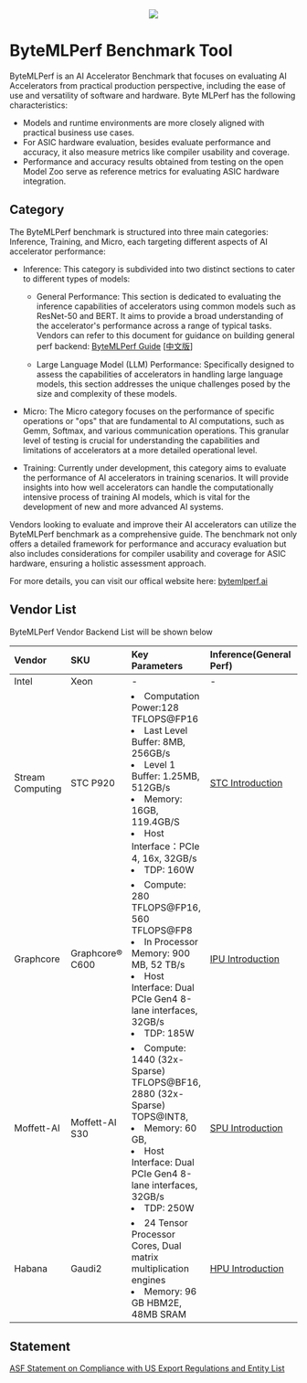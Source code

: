 <div align="center">
  <img src="docs/images/icon.png">
</div>


# ByteMLPerf Benchmark Tool
ByteMLPerf is an AI Accelerator Benchmark that focuses on evaluating AI Accelerators from practical production perspective, including the ease of use and versatility of software and hardware. Byte MLPerf has the following characteristics:
- Models and runtime environments are more closely aligned with practical business use cases.
- For ASIC hardware evaluation, besides evaluate performance and accuracy, it also measure metrics like compiler usability and coverage.
- Performance and accuracy results obtained from testing on the open Model Zoo serve as reference metrics for evaluating ASIC hardware integration.

## Category
The ByteMLPerf benchmark is structured into three main categories: Inference, Training, and Micro, each targeting different aspects of AI accelerator performance:

- Inference: This category is subdivided into two distinct sections to cater to different types of models:

  - General Performance: This section is dedicated to evaluating the inference capabilities of accelerators using common models such as ResNet-50 and BERT. It aims to provide a broad understanding of the accelerator's performance across a range of typical tasks. Vendors can refer to this document for guidance on building general perf backend: [ByteMLPerf Guide](https://bytedance.us.feishu.cn/docx/L98Mdw3J6obMtJxeRBzuHeRbsof) [[中文版](https://bytedance.feishu.cn/docs/doccno9eLS3OseTA5aMBeeQf2cf#TDK8of)]

  - Large Language Model (LLM) Performance: Specifically designed to assess the capabilities of accelerators in handling large language models, this section addresses the unique challenges posed by the size and complexity of these models.

- Micro: The Micro category focuses on the performance of specific operations or "ops" that are fundamental to AI computations, such as Gemm, Softmax, and various communication operations. This granular level of testing is crucial for understanding the capabilities and limitations of accelerators at a more detailed operational level.

- Training: Currently under development, this category aims to evaluate the performance of AI accelerators in training scenarios. It will provide insights into how well accelerators can handle the computationally intensive process of training AI models, which is vital for the development of new and more advanced AI systems.

Vendors looking to evaluate and improve their AI accelerators can utilize the ByteMLPerf benchmark as a comprehensive guide. The benchmark not only offers a detailed framework for performance and accuracy evaluation but also includes considerations for compiler usability and coverage for ASIC hardware, ensuring a holistic assessment approach.

For more details, you can visit our offical website here: [bytemlperf.ai](https://bytemlperf.ai/)

## Vendor List
ByteMLPerf Vendor Backend List will be shown below

| Vendor | SKU | Key Parameters | Inference(General Perf) | Inference(LLM Perf) |
| :---- | :----| :---- | :---- | :---- |
| Intel | Xeon | - | - | - |
| Stream Computing | STC P920 | <li>Computation Power:128 TFLOPS@FP16 <li> Last Level Buffer: 8MB, 256GB/s <li>Level 1 Buffer: 1.25MB, 512GB/s   <li> Memory: 16GB, 119.4GB/S <li> Host Interface：PCIe 4, 16x, 32GB/s <li> TDP: 160W | [STC Introduction](byte_infer_perf/general_perf/backends/STC/README.md) | - |
| Graphcore | Graphcore® C600 | <li>Compute: 280 TFLOPS@FP16, 560 TFLOPS@FP8 <li> In Processor Memory: 900 MB, 52 TB/s <li> Host Interface: Dual PCIe Gen4 8-lane interfaces, 32GB/s <li> TDP: 185W | [IPU Introduction](byte_infer_perf/general_perf/backends/IPU/README.md) | - |
| Moffett-AI | Moffett-AI S30 | <li>Compute: 1440 (32x-Sparse) TFLOPS@BF16, 2880 (32x-Sparse) TOPS@INT8, <li> Memory: 60 GB,  <li> Host Interface: Dual PCIe Gen4 8-lane interfaces, 32GB/s <li> TDP: 250W | [SPU Introduction](byte_infer_perf/general_perf/backends/SPU/README.md) | - |
| Habana | Gaudi2 | <li>24 Tensor Processor Cores, Dual matrix multiplication engines <li> Memory: 96 GB HBM2E, 48MB SRAM | [HPU Introduction](byte_infer_perf/general_perf/backends/HPU/README.md) | - |

## Statement
[ASF Statement on Compliance with US Export Regulations and Entity List](https://news.apache.org/foundation/entry/statement-by-the-apache-software)

